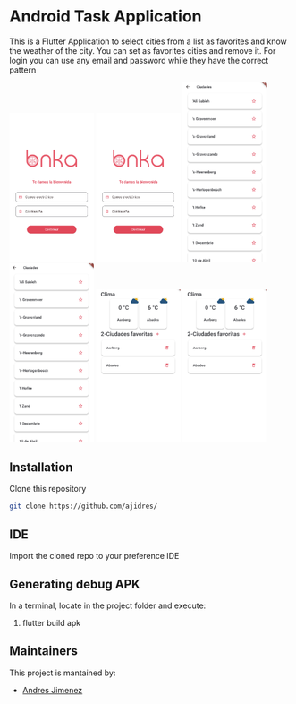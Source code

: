 # Android Task Application

This is a Flutter Application to select cities from a list as favorites and know the weather of the city. You can set as favorites cities and remove it. For login you can use any email and password while they have the correct pattern



<img src='./assets/screen1.png' width=30%> <img src='./assets/screen1.png' width=30%>
<img src='./assets/screen2.png' width=30%> <img src='./assets/screen2.png' width=30%>
<img src='./assets/screen3.png' width=30%> <img src='./assets/screen3.png' width=30%>

## Installation
Clone this repository
```bash
git clone https://github.com/ajidres/
```

## IDE
Import the cloned repo to your preference IDE

## Generating debug APK
In a terminal, locate in the project folder and execute:
1. flutter build apk

## Maintainers
This project is mantained by:
* [Andres Jimenez](https://github.com/ajidres)
